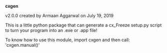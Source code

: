 **cxgen**

v2.0.0 created by Armaan Aggarwal on July 19, 2019

This is a little python package that can generate a cx_Freeze setup.py script to 
turn your program into an .exe or .app file!

To know how to use this module, import cxgen and then call: 'cxgen.manual()'